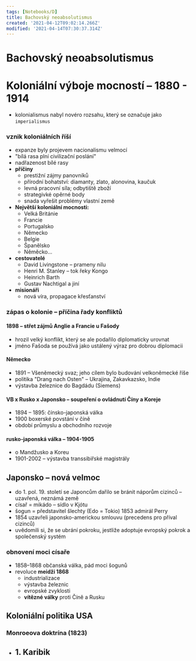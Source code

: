 ```yaml
---
tags: [Notebooks/D]
title: Bachovský neoabsolutismus
created: '2021-04-12T09:02:14.266Z'
modified: '2021-04-14T07:30:37.314Z'
---
```


# Bachovský neoabsolutismus

# Koloniální výboje mocností – 1880 - 1914
- kolonialismus nabyl novéro rozsahu, který se označuje jako `imperialismus`
### vznik koloniálních říší
- expanze byly projevem nacionalismu velmocí 
- "bílá rasa plní civilizační poslání"
- nadřazenost bílé rasy
- __příčiny__
  - prestižní zájmy panovníků
  - přírodní bohatství: diamanty, zlato, alonovina, kaučuk
  - levná pracovní síla; odbytiště zboží
  - strategivké opěrné body
  - snada vyřešit problémy vlastní země
- __Největší koloniální mocnosti:__
  - Velká Británie
  - Francie
  - Portugalsko
  - Německo
  - Belgie
  - Španělsko
  - Něměcko...
- __cestovatelé__
  - David Livingstone – prameny nilu
  - Henri M. Stanley – tok řeky Kongo
  - Heinrich Barth
  - Gustav Nachtigal a jiní
- __misionáři__
  - nová víra, propagace křesťanství
### zápas o kolonie – příčina řady konfliktů
#### 1898 – střet zájmů Anglie a Francie u Fašody
- hrozil velký konflikt, který se ale podařilo diplomaticky urovnat
- jméno Fašoda se používá jako ustálený výraz pro dobrou diplomacii
#### Německo
  - 1891 – Všeněmecký svaz; jeho cílem bylo budování velkoněmecké říše
  - politika "Drang nach Osten" – Ukrajina, Zakavkazsko, Indie
  - výstavba železnice do Bagdádu (Siemens)
#### VB x Rusko x Japonsko – soupeření o ovládnutí Číny a Koreje
- 1894 – 1895: čínsko-japonská válka
- 1900 boxerské povstání v číně
- období průmyslu a obchodního rozvoje
#### rusko-japonská válka – 1904-1905
- o Mandžusko a Koreu
- 1901-2002 – výstavba transsibiřské magistrály

## Japonsko – nová velmoc
- do 1. pol. 19. století se Japoncům dařilo se bránit náporům cizinců – uzavřená, neznámá země
- císař = mikádo – sídlo v Kjótu
- šogun = představitel šlechty (Edo = Tokio)
1853 admirál Perry
- 1854 uzavřeli japonsko-americkou smlouvu (precedens pro příval cizinců)
- uvědomili si, že se ubrání pokroku, jestliže adoptuje evropský pokrok a společenský systém

### obnovení moci císaře
- 1858–1868 občanská válka, pád moci šogunů
- revoluce __meidži 1868__
  - industrializace
  - výstavba železnic
  - evropské zvyklosti
  - __vítězné války__ proti Číně a Rusku

## Koloniální politika USA 
### Monroeova doktrína (1823)
- 1\. Karibik
  - 
